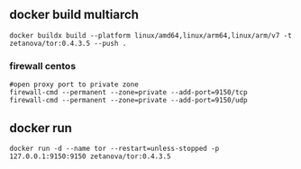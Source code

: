 ## docker build multiarch 
```
docker buildx build --platform linux/amd64,linux/arm64,linux/arm/v7 -t zetanova/tor:0.4.3.5 --push .
```

### firewall centos
```
#open proxy port to private zone
firewall-cmd --permanent --zone=private --add-port=9150/tcp 
firewall-cmd --permanent --zone=private --add-port=9150/udp
```

## docker run
```
docker run -d --name tor --restart=unless-stopped -p 127.0.0.1:9150:9150 zetanova/tor:0.4.3.5
   
```
